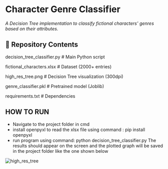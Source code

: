 # Character Genre Classifier 

*A Decision Tree implementation to classify fictional characters' genres based on their attributes.*
## 📂 Repository Contents

decision_tree_classifier.py # Main Python script

fictional_characters.xlsx # Dataset (2000+ entries)

high_res_tree.png # Decision Tree visualization (300dpi)
 
genre_classifier.pkl # Pretrained model (Joblib)
 
 requirements.txt # Dependencies
 ## HOW TO RUN
 - Navigate to the project folder in cmd
 - install openpyxl to read the xlsx file using command : pip install openpyxl
 - run program using command: python decision_tree_classifier.py
The results should appear on the screen and the plotted graph will be saved in the project folder like the one shown below

![high_res_tree](https://github.com/user-attachments/assets/1a62a16d-ed28-4768-b2fe-7a12ec440561)
